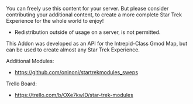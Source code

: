 You can freely use this content for your server. But please consider contributing your additional content, to create a more complete Star Trek Experience for the whole world to enjoy!
- Redistribution outside of usage on a server, is not permitted.

This Addon was developed as an API for the Intrepid-Class Gmod Map, but can be used to create almost any Star Trek Experience.

Additional Modules:
- https://github.com/oninoni/startrekmodules_sweps

Trello Board:
- https://trello.com/b/OXe7kwID/star-trek-modules
